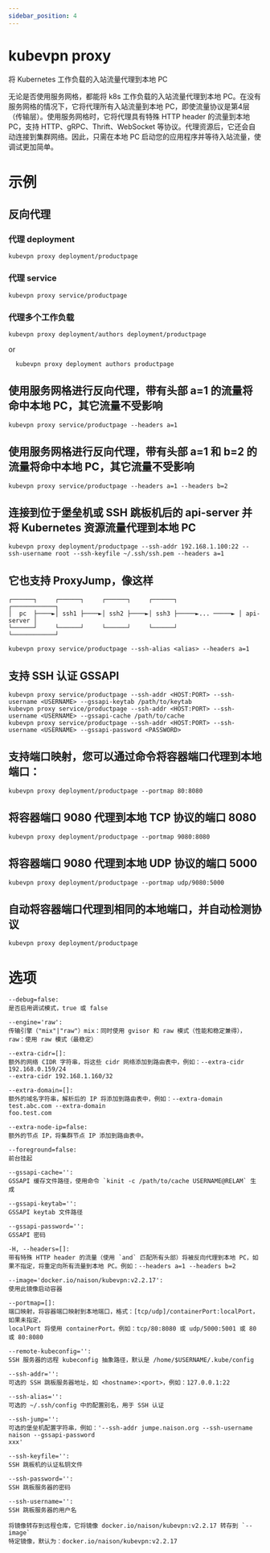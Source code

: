 ```yaml
---
sidebar_position: 4
---
```


# kubevpn proxy

将 Kubernetes 工作负载的入站流量代理到本地 PC

无论是否使用服务网格，都能将 k8s 工作负载的入站流量代理到本地 PC。在没有服务网格的情况下，它将代理所有入站流量到本地
PC，即使流量协议是第4层（传输层）。使用服务网格时，它将代理具有特殊 HTTP header 的流量到本地 PC，支持 HTTP、gRPC、Thrift、WebSocket
等协议。代理资源后，它还会自动连接到集群网络。因此，只需在本地 PC 启动您的应用程序并等待入站流量，使调试更加简单。

# 示例

## 反向代理

### 代理 deployment

```shell
kubevpn proxy deployment/productpage
```

### 代理 service

```shell
kubevpn proxy service/productpage
```

### 代理多个工作负载

```shell
kubevpn proxy deployment/authors deployment/productpage
```

or

```shell
  kubevpn proxy deployment authors productpage
```

## 使用服务网格进行反向代理，带有头部 a=1 的流量将命中本地 PC，其它流量不受影响

```shell
kubevpn proxy service/productpage --headers a=1
```

## 使用服务网格进行反向代理，带有头部 a=1 和 b=2 的流量将命中本地 PC，其它流量不受影响

```shell
kubevpn proxy service/productpage --headers a=1 --headers b=2
```

## 连接到位于堡垒机或 SSH 跳板机后的 api-server 并将 Kubernetes 资源流量代理到本地 PC

```shell
kubevpn proxy deployment/productpage --ssh-addr 192.168.1.100:22 --ssh-username root --ssh-keyfile ~/.ssh/ssh.pem --headers a=1
```

## 它也支持 ProxyJump，像这样

```text
┌──────┐     ┌──────┐     ┌──────┐     ┌──────┐                 ┌────────────┐
│  pc  ├────►│ ssh1 ├────►│ ssh2 ├────►│ ssh3 ├─────►... ─────► │ api-server │
└──────┘     └──────┘     └──────┘     └──────┘                 └────────────┘
```

```shell
kubevpn proxy service/productpage --ssh-alias <alias> --headers a=1
```

## 支持 SSH 认证 GSSAPI

```shell
kubevpn proxy service/productpage --ssh-addr <HOST:PORT> --ssh-username <USERNAME> --gssapi-keytab /path/to/keytab
kubevpn proxy service/productpage --ssh-addr <HOST:PORT> --ssh-username <USERNAME> --gssapi-cache /path/to/cache
kubevpn proxy service/productpage --ssh-addr <HOST:PORT> --ssh-username <USERNAME> --gssapi-password <PASSWORD>
```

## 支持端口映射，您可以通过命令将容器端口代理到本地端口：

```shell
kubevpn proxy deployment/productpage --portmap 80:8080
```

## 将容器端口 9080 代理到本地 TCP 协议的端口 8080

```shell
kubevpn proxy deployment/productpage --portmap 9080:8080
```

## 将容器端口 9080 代理到本地 UDP 协议的端口 5000

```shell
kubevpn proxy deployment/productpage --portmap udp/9080:5000
```

## 自动将容器端口代理到相同的本地端口，并自动检测协议

```shell
kubevpn proxy deployment/productpage
```

# 选项

```text
--debug=false:
是否启用调试模式，true 或 false

--engine='raw':
传输引擎（"mix"|"raw"）mix：同时使用 gvisor 和 raw 模式（性能和稳定兼得），raw：使用 raw 模式（最稳定）

--extra-cidr=[]:
额外的网络 CIDR 字符串，将这些 cidr 网络添加到路由表中，例如：--extra-cidr 192.168.0.159/24
--extra-cidr 192.168.1.160/32

--extra-domain=[]:
额外的域名字符串，解析后的 IP 将添加到路由表中，例如：--extra-domain test.abc.com --extra-domain
foo.test.com

--extra-node-ip=false:
额外的节点 IP，将集群节点 IP 添加到路由表中。

--foreground=false:
前台挂起

--gssapi-cache='':
GSSAPI 缓存文件路径，使用命令 `kinit -c /path/to/cache USERNAME@RELAM` 生成

--gssapi-keytab='':
GSSAPI keytab 文件路径

--gssapi-password='':
GSSAPI 密码

-H, --headers=[]:
带有特殊 HTTP header 的流量（使用 `and` 匹配所有头部）将被反向代理到本地 PC，如果不指定，将重定向所有流量到本地 PC。例如：--headers a=1 --headers b=2

--image='docker.io/naison/kubevpn:v2.2.17':
使用此镜像启动容器

--portmap=[]:
端口映射，将容器端口映射到本地端口，格式：[tcp/udp]/containerPort:localPort，如果未指定，
localPort 将使用 containerPort。例如：tcp/80:8080 或 udp/5000:5001 或 80 或 80:8080

--remote-kubeconfig='':
SSH 服务器的远程 kubeconfig 抽象路径，默认是 /home/$USERNAME/.kube/config

--ssh-addr='':
可选的 SSH 跳板服务器地址，如 <hostname>:<port>，例如：127.0.0.1:22

--ssh-alias='':
可选的 ~/.ssh/config 中的配置别名，用于 SSH 认证

--ssh-jump='':
可选的堡垒机配置字符串，例如：'--ssh-addr jumpe.naison.org --ssh-username naison --gssapi-password
xxx'

--ssh-keyfile='':
SSH 跳板机的认证私钥文件

--ssh-password='':
SSH 跳板服务器的密码

--ssh-username='':
SSH 跳板服务器的用户名

将镜像转存到远程仓库，它将镜像 docker.io/naison/kubevpn:v2.2.17 转存到 `--image`
特定镜像，默认为：docker.io/naison/kubevpn:v2.2.17
```
